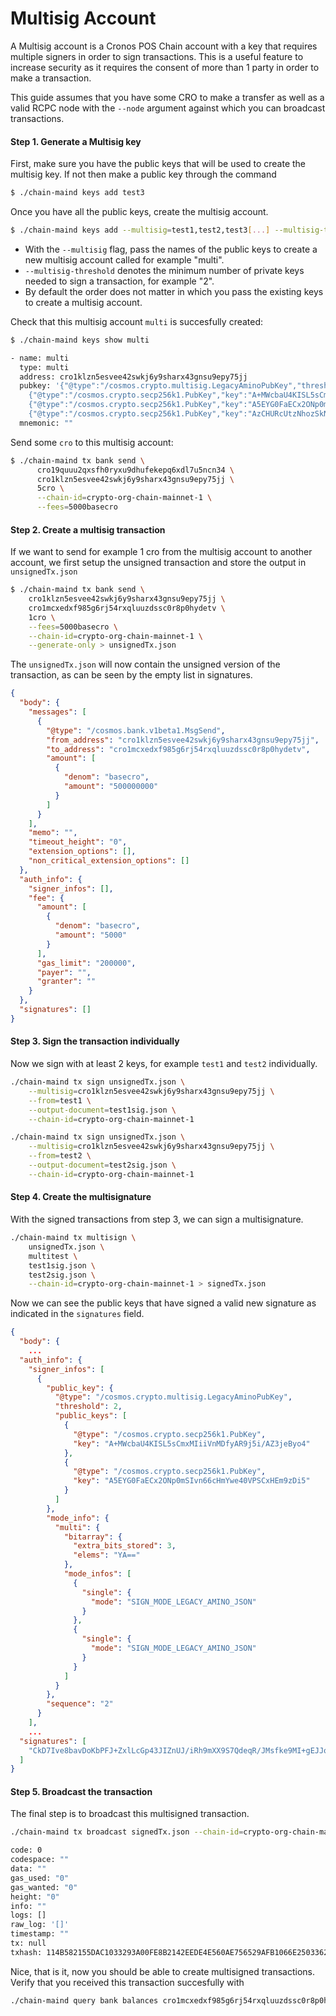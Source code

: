 # Multisig Account

A Multisig account is a Cronos POS Chain account with a key that requires multiple signers in order to sign transactions. This is a useful feature to increase security as it requires the consent of more than 1 party in order to make a transaction.

This guide assumes that you have some CRO to make a transfer as well as a valid RCPC node with the `--node` argument against which you can broadcast transactions.

#### Step 1. Generate a Multisig key

First, make sure you have the public keys that will be used to create the multisig key. If not then make a public key through the command

```bash
$ ./chain-maind keys add test3
```

Once you have all the public keys, create the multisig account.

```bash
$ ./chain-maind keys add --multisig=test1,test2,test3[...] --multisig-threshold=2 multi
```

* With the `--multisig` flag, pass the names of the public keys to create a new multisig account called for example "multi".
* `--multisig-threshold` denotes the minimum number of private keys needed to sign a transaction, for example "2".
* By default the order does not matter in which you pass the existing keys to create a multisig account.

Check that this multisig account `multi` is succesfully created:

```bash
$ ./chain-maind keys show multi

- name: multi
  type: multi
  address: cro1klzn5esvee42swkj6y9sharx43gnsu9epy75jj
  pubkey: '{"@type":"/cosmos.crypto.multisig.LegacyAminoPubKey","threshold":2,"public_keys":[
    {"@type":"/cosmos.crypto.secp256k1.PubKey","key":"A+MWcbaU4KISL5sCmxMIiiVnMDfyAR9j5i/AZ3jeByo0"},
    {"@type":"/cosmos.crypto.secp256k1.PubKey","key":"A5EYG0FaECx2ONp0mSIvn66cHmYwe40VPSCxHEm9zDi0"},
    {"@type":"/cosmos.crypto.secp256k1.PubKey","key":"AzCHURcUtzNhozSkNNkrj5sSyJVjjNoVHHczvcax6eb0"}`]}'
  mnemonic: ""
```

Send some `cro` to this multisig account:

```bash
$ ./chain-maind tx bank send \
      cro19quuu2qxsfh0ryxu9dhufekepq6xdl7u5ncn34 \
      cro1klzn5esvee42swkj6y9sharx43gnsu9epy75jj \
      5cro \
      --chain-id=crypto-org-chain-mainnet-1 \
      --fees=5000basecro
```

#### Step 2. Create a multisig transaction

If we want to send for example 1 cro from the multisig account to another account, we first setup the unsigned transaction and store the output in `unsignedTx.json`

```bash
$ ./chain-maind tx bank send \
    cro1klzn5esvee42swkj6y9sharx43gnsu9epy75jj \
    cro1mcxedxf985g6rj54rxqluuzdssc0r8p0hydetv \
    1cro \
    --fees=5000basecro \
    --chain-id=crypto-org-chain-mainnet-1 \
    --generate-only > unsignedTx.json
```

The `unsignedTx.json` will now contain the unsigned version of the transaction, as can be seen by the empty list in signatures.

```json
{
  "body": {
    "messages": [
      {
        "@type": "/cosmos.bank.v1beta1.MsgSend",
        "from_address": "cro1klzn5esvee42swkj6y9sharx43gnsu9epy75jj",
        "to_address": "cro1mcxedxf985g6rj54rxqluuzdssc0r8p0hydetv",
        "amount": [
          {
            "denom": "basecro",
            "amount": "500000000"
          }
        ]
      }
    ],
    "memo": "",
    "timeout_height": "0",
    "extension_options": [],
    "non_critical_extension_options": []
  },
  "auth_info": {
    "signer_infos": [],
    "fee": {
      "amount": [
        {
          "denom": "basecro",
          "amount": "5000"
        }
      ],
      "gas_limit": "200000",
      "payer": "",
      "granter": ""
    }
  },
  "signatures": []
}
```

#### Step 3. Sign the transaction individually

Now we sign with at least 2 keys, for example `test1` and `test2` individually.

```bash
./chain-maind tx sign unsignedTx.json \
    --multisig=cro1klzn5esvee42swkj6y9sharx43gnsu9epy75jj \
    --from=test1 \
    --output-document=test1sig.json \
    --chain-id=crypto-org-chain-mainnet-1
```

```bash
./chain-maind tx sign unsignedTx.json \
    --multisig=cro1klzn5esvee42swkj6y9sharx43gnsu9epy75jj \
    --from=test2 \
    --output-document=test2sig.json \
    --chain-id=crypto-org-chain-mainnet-1
```

#### Step 4. Create the multisignature

With the signed transactions from step 3, we can sign a multisignature.

```bash
./chain-maind tx multisign \
    unsignedTx.json \
    multitest \
    test1sig.json \
    test2sig.json \
    --chain-id=crypto-org-chain-mainnet-1 > signedTx.json
```

Now we can see the public keys that have signed a valid new signature as indicated in the `signatures` field.

```json
{
  "body": {
    ...
  "auth_info": {
    "signer_infos": [
      {
        "public_key": {
          "@type": "/cosmos.crypto.multisig.LegacyAminoPubKey",
          "threshold": 2,
          "public_keys": [
            {
              "@type": "/cosmos.crypto.secp256k1.PubKey",
              "key": "A+MWcbaU4KISL5sCmxMIiiVnMDfyAR9j5i/AZ3jeByo4"
            },
            {
              "@type": "/cosmos.crypto.secp256k1.PubKey",
              "key": "A5EYG0FaECx2ONp0mSIvn66cHmYwe40VPSCxHEm9zDi5"
            }
          ]
        },
        "mode_info": {
          "multi": {
            "bitarray": {
              "extra_bits_stored": 3,
              "elems": "YA=="
            },
            "mode_infos": [
              {
                "single": {
                  "mode": "SIGN_MODE_LEGACY_AMINO_JSON"
                }
              },
              {
                "single": {
                  "mode": "SIGN_MODE_LEGACY_AMINO_JSON"
                }
              }
            ]
          }
        },
        "sequence": "2"
      }
    ],
    ...
  "signatures": [
    "CkD7Ive8bavDoKbPFJ+ZxlLcGp43JIZnUJ/iRh9mXX9S7QdeqR/JMsfke9MI+gEJJomcHCRu+TO0S+eaisraQh75CkCf4/B8GPukMeQU36E9BIgdHuOBoMqAbQNRzof7MkOWRVcK113OlVL5QWzdAZb4+WHjtssZZDTJSrHn51Umcj"
  ]
}
```

#### Step 5. Broadcast the transaction

The final step is to broadcast this multisigned transaction.

```bash
./chain-maind tx broadcast signedTx.json --chain-id=crypto-org-chain-mainnet-1

code: 0
codespace: ""
data: ""
gas_used: "0"
gas_wanted: "0"
height: "0"
info: ""
logs: []
raw_log: '[]'
timestamp: ""
tx: null
txhash: 114B582155DAC1033293A00FE8B2142EEDE4E560AE756529AFB1066E25033627
```

Nice, that is it, now you should be able to create multisigned transactions. Verify that you received this transaction succesfully with

```bash
./chain-maind query bank balances cro1mcxedxf985g6rj54rxqluuzdssc0r8p0hydetv
```
